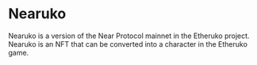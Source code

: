 # Nearuko

Nearuko is a version of the Near Protocol mainnet in the Etheruko project. Nearuko is an NFT that can be converted into a character in the Etheruko game.
